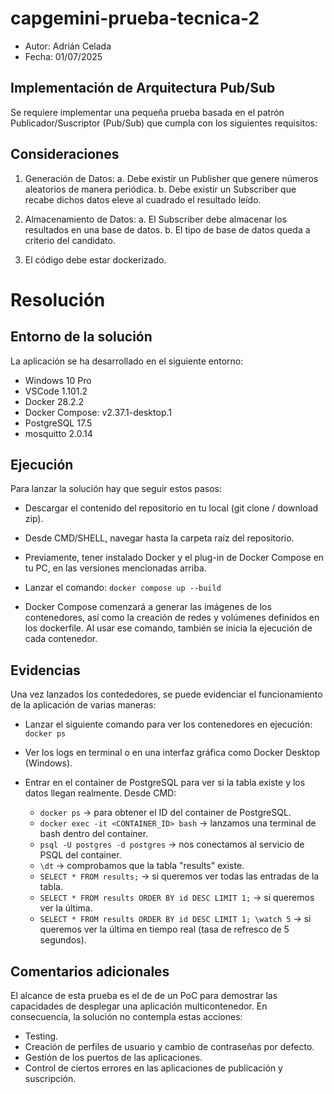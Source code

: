 # capgemini-prueba-tecnica-2

- Autor: Adrián Celada
- Fecha: 01/07/2025

## Implementación de Arquitectura Pub/Sub
Se requiere implementar una pequeña prueba basada en el patrón Publicador/Suscriptor (Pub/Sub) que cumpla con los siguientes requisitos:

## Consideraciones
1.	Generación de Datos:
a.	Debe existir un Publisher que genere números aleatorios de manera periódica.
b.	Debe existir un Subscriber que recabe dichos datos eleve al cuadrado el resultado leído.

2.	Almacenamiento de Datos:
a.	El Subscriber debe almacenar los resultados en una base de datos.
b.	El tipo de base de datos queda a criterio del candidato.

3. El código debe estar dockerizado.

# Resolución
## Entorno de la solución

La aplicación se ha desarrollado en el siguiente entorno:
- Windows 10 Pro
- VSCode 1.101.2
- Docker 28.2.2
- Docker Compose: v2.37.1-desktop.1
- PostgreSQL 17.5
- mosquitto 2.0.14

## Ejecución

Para lanzar la solución hay que seguir estos pasos:
- Descargar el contenido del repositorio en tu local (git clone / download zip).

- Desde CMD/SHELL, navegar hasta la carpeta raíz del repositorio.

- Previamente, tener instalado Docker y el plug-in de Docker Compose en tu PC, en las versiones mencionadas arriba.

- Lanzar el comando:
    `docker compose up --build`

- Docker Compose comenzará a generar las imágenes de los contenedores, así como la creación de redes y volúmenes definidos en los dockerfile. Al usar ese comando, también se inicia la ejecución de cada contenedor.

## Evidencias

Una vez lanzados los contededores, se puede evidenciar el funcionamiento de la aplicación de varias maneras:

- Lanzar el siguiente comando para ver los contenedores en ejecución:
    `docker ps`

- Ver los logs en terminal o en una interfaz gráfica como Docker Desktop (Windows).

- Entrar en el container de PostgreSQL para ver si la tabla existe y los datos llegan realmente. Desde CMD:
    - `docker ps` -> para obtener el ID del container de PostgreSQL.
    - `docker exec -it <CONTAINER_ID> bash` -> lanzamos una terminal de bash dentro del container.
    - `psql -U postgres -d postgres` -> nos conectamos al servicio de PSQL del container.
    - `\dt` -> comprobamos que la tabla "results" existe.
    - `SELECT * FROM results;` -> si queremos ver todas las entradas de la tabla.
    - `SELECT * FROM results ORDER BY id DESC LIMIT 1;` -> si queremos ver la última.
    - `SELECT * FROM results ORDER BY id DESC LIMIT 1; \watch 5` -> si queremos ver la última en tiempo real (tasa de refresco de 5 segundos).

## Comentarios adicionales

El alcance de esta prueba es el de de un PoC para demostrar las capacidades de desplegar una aplicación multicontenedor. En consecuencia, la solución no contempla estas acciones:

- Testing.
- Creación de perfiles de usuario y cambio de contraseñas por defecto.
- Gestión de los puertos de las aplicaciones.
- Control de ciertos errores en las aplicaciones de publicación y suscripción.


